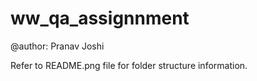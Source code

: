 # ww_qa_assignnment
@author: Pranav Joshi

Refer to README.png file for folder structure information.
